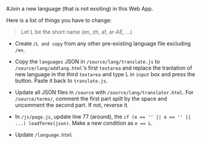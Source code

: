 #Join a new language (that is not exsiting) in this Web App.

Here is a list of things you have to change:

> Let L be the short name (en, zh, af, ar-AE, ...)

- Create `/L and copy` from any other pre-existing language file excluding `/en`.

- Copy the `languages` JSON in  `/source/lang/translate.js` to `/source/lang/addlang.html`'s first `textarea` and replace the tranlation of new language in the third `textarea` and type L in `input` box and press the button. Paste it back to `translate.js`.

- Update all JSON files in `/source` with `/source/lang/translator.html`. For `/source/terms/`, comment the first part spilt by the space and uncomment the second part. If not, reverse it.

- In `/js/page.js`, update line 77 (around), the `if (e == '' || e == '' || ...) loadTerms(json)`. Make a new condition as `e == L`.

- Update `/language.html`